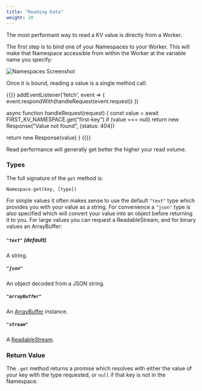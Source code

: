 ```yaml
---
title: "Reading Data"
weight: 20
---
```


The most performant way to read a KV value is directly from a Worker.

The first step is to bind one of your Namespaces to your Worker. This will
make that Namespace accessible from within the Worker at the
variable name you specify:

![Namespaces Screenshot](/reference/media/resources-namespaces.png)

Once it is bound, reading a value is a single method call:

{{<highlight javascript>}}
addEventListener('fetch', event => {
 event.respondWith(handleRequest(event.request))
})

async function handleRequest(request) {
 const value = await FIRST_KV_NAMESPACE.get("first-key")
 if (value === null)
   return new Response("Value not found", {status: 404})

 return new Response(value)
}
{{</highlight>}}

Read performance will generally get better the higher your read volume.

### Types

The full signature of the `get` method is:

`Namespace.get(key, [type])`

For simple values it often makes sense to use the default `"text"` type which
provides you with your value as a string. For convenience a `"json"` type is
also specified which will convert your value into an object before returning it to
you. For large values you can request a ReadableStream, and for binary values
an ArrayBuffer:

##### `"text"` (default)

A string.

##### `"json"`

An object decoded from a JSON string.

##### `"arrayBuffer"`

An [ArrayBuffer](https://developer.mozilla.org/en-US/docs/Web/JavaScript/Reference/Global_Objects/ArrayBuffer) instance.

##### `"stream"`

A [ReadableStream](https://developer.mozilla.org/en-US/docs/Web/API/ReadableStream).

### Return Value

The `.get` method returns a promise which resolves with either the value of your
key with the type requested, or `null` if that key is not in the Namespace.
